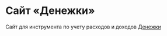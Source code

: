 # Сайт «Денежки»

Сайт для инструмента по учету расходов и доходов [Денежки](https://github.com/nblackninja/expense-tracker/)
